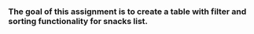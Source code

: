 ### The goal of this assignment is to create a table with filter and sorting functionality for snacks list.